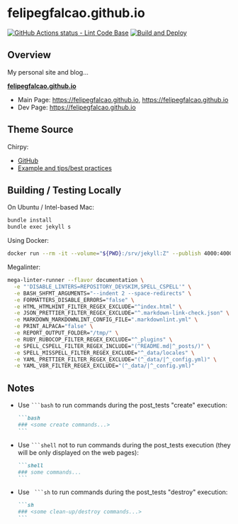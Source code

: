 # felipegfalcao.github.io

[![GitHub Actions status - Lint Code Base](https://github.com/felipegfalcao/felipegfalcao.github.io/actions/workflows/mega-linter.yml/badge.svg)](https://github.com/felipegfalcao/felipegfalcao.github.io/actions/workflows/mega-linter.yml)
[![Build and Deploy](https://github.com/felipegfalcao/felipegfalcao.github.io/actions/workflows/gh-pages-build.yml/badge.svg?branch=main)](https://github.com/felipegfalcao/felipegfalcao.github.io/actions/workflows/gh-pages-build.yml)

## Overview

My personal site and blog...

[**felipegfalcao.github.io**](https://felipegfalcao.github.io/)

- Main Page: <https://felipegfalcao.github.io>, <https://felipegfalcao.github.io>
- Dev Page: <https://felipegfalcao.github.io>

## Theme Source

Chirpy:

- [GitHub](https://github.com/cotes2020/jekyll-theme-chirpy)
- [Example and tips/best practices](https://chirpy.cotes.page/)

## Building / Testing Locally

On Ubuntu / Intel-based Mac:

```bash
bundle install
bundle exec jekyll s
```

Using Docker:

```bash
docker run --rm -it --volume="${PWD}:/srv/jekyll:Z" --publish 4000:4000 jekyll/jekyll jekyll serve
```

Megalinter:

```bash
mega-linter-runner --flavor documentation \
  -e "'DISABLE_LINTERS=REPOSITORY_DEVSKIM,SPELL_CSPELL'" \
  -e BASH_SHFMT_ARGUMENTS="--indent 2 --space-redirects" \
  -e FORMATTERS_DISABLE_ERRORS="false" \
  -e HTML_HTMLHINT_FILTER_REGEX_EXCLUDE="^index.html" \
  -e JSON_PRETTIER_FILTER_REGEX_EXCLUDE="^.markdown-link-check.json" \
  -e MARKDOWN_MARKDOWNLINT_CONFIG_FILE=".markdownlint.yml" \
  -e PRINT_ALPACA="false" \
  -e REPORT_OUTPUT_FOLDER="/tmp/" \
  -e RUBY_RUBOCOP_FILTER_REGEX_EXCLUDE="^_plugins" \
  -e SPELL_CSPELL_FILTER_REGEX_INCLUDE="(^README.md|^_posts/)" \
  -e SPELL_MISSPELL_FILTER_REGEX_EXCLUDE="^_data/locales" \
  -e YAML_PRETTIER_FILTER_REGEX_EXCLUDE="(^_data/|^_config.yml)" \
  -e YAML_V8R_FILTER_REGEX_EXCLUDE="(^_data/|^_config.yml)"
```

## Notes

- Use ` ```bash ` to run commands during the post_tests
  "create" execution:

  ````md
  ```bash
  ### <some create commands...>
  ```
  ````

- Use ` ```shell ` not to run commands during the post_tests
  execution (they will be only displayed on the web pages):

  ````md
  ```shell
  ### some commands...
  ```
  ````

- Use ` ```sh` to run commands during the post_tests
  "destroy" execution:

  ````md
  ```sh
  ### <some clean-up/destroy commands...>
  ```
  ````
